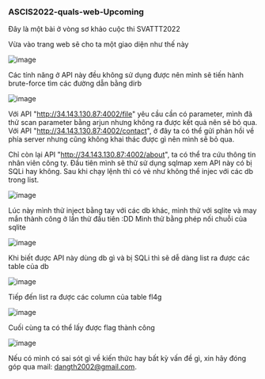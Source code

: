 ### ASCIS2022-quals-web-Upcoming

Đây là một bài ở vòng sơ khảo cuộc thi SVATTT2022

Vừa vào trang web sẽ cho ta một giao diện như thế này

![image](https://user-images.githubusercontent.com/75677317/196017117-56545347-b5cd-42f4-b3bc-3d8151b2e0ce.png)


Các tính năng ở API này đều không sử dụng được nên mình sẽ tiến hành brute-force tìm các đường dẫn bằng dirb

![image](https://user-images.githubusercontent.com/75677317/196017635-aa5884bf-856c-4111-a143-0f91b4f427a9.png)


Với API "http://34.143.130.87:4002/file" yêu cầu cần có parameter, mình đã thử scan parameter bằng arjun nhưng không ra được kết quả nên sẽ bỏ qua.
Với API "http://34.143.130.87:4002/contact", ở đây ta có thể gửi phản hồi về phía server nhưng cũng không khai thác được gì nên mình sẽ bỏ qua.


Chỉ còn lại API "http://34.143.130.87:4002/about", ta có thể tra cứu thông tin nhân viên công ty. Đầu tiên mình sẽ thử sử dụng sqlmap xem API này có bị SQLi hay không. Sau khi chạy lệnh thì có vẻ như không thể injec với các db trong list.

![image](https://user-images.githubusercontent.com/75677317/196017424-08fe9304-f7b5-41f5-8cf2-36dae786626c.png)

Lúc này mình thử inject bằng tay với các db khác, mình thử với sqlite và may mắn thành công ở lần thử đầu tiên :DD
Mình thử bằng phép nối chuỗi của sqlite

![image](https://user-images.githubusercontent.com/75677317/196017531-aa8fbe7b-3ead-4f59-b934-8586c5e9576d.png)


Khi biết được API này dùng db gì và bị SQLi thì sẽ dễ dàng list ra được các table của db

![image](https://user-images.githubusercontent.com/75677317/196017549-633d21d3-df8e-4af6-811e-f49631de2206.png)


Tiếp đến list ra được các column của table fl4g

![image](https://user-images.githubusercontent.com/75677317/196017569-5440bde3-9197-46c0-a3dc-306701d1574d.png)


Cuối cùng ta có thể lấy được flag thành công

![image](https://user-images.githubusercontent.com/75677317/196017583-97e3cc6f-a97c-4a9c-89a4-c175e65ec22a.png)


Nếu có mình có sai sót gì về kiến thức hay bất kỳ vấn đề gì, xin hãy đóng góp qua mail: dangth2002@gmail.com.



